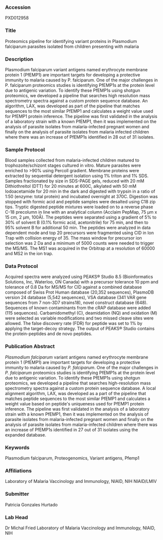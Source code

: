 ### Accession
PXD012958

### Title
Proteomics pipeline for identifying variant proteins in Plasmodium falciparum parasites isolated from children presenting with malaria

### Description
Plasmodium falciparum variant antigens named erythrocyte membrane protein 1 (PfEMP1) are important targets for developing a protective immunity to malaria caused by P. falciparum. One of the major challenges in P. falciparum proteomics studies is identifying PfEMP1s at the protein level due to antigenic variation. To identify these PfEMP1s using shotgun proteomics, we developed a pipeline that searches high resolution mass spectrometry spectra against a custom protein sequence database. An algorithm, LAX, was developed as part of the pipeline that matches sequences to the most similar PfEMP1 and calculates a weight value used for PfEMP1 protein inference. The pipeline was first validated in the analysis of a laboratory strain with a known PfEMP1, then it was implemented on the analysis of parasite isolates from malaria-infected pregnant women and finally on the analysis of parasite isolates from malaria infected children where there was an increase of PfEMP1s identified in 28 out of 31 isolates.

### Sample Protocol
Blood samples collected from malaria-infected children matured to trophozoite/schizont stages cultured in vitro. Mature parasites were enriched to >90% using Percoll gradient. Membrane proteins were extracted by sequential detergent isolation using 1% triton and 1% SDS. Samples fractionated by size in SDS-PAGE gels, reduced with 20 mM Dithiothreitol (DTT) for 20 minutes at 600C, alkylated with 50 mM Iodoacetamide for 20 min in the dark and digested with trypsin in a ratio of 1:50 (enzyme: total protein) and incubated overnight at 370C. Digestion was stopped with formic acid and peptide samples were desalted using C18 zip tips. Tryptic digested peptide mixtures were loaded on to a reverse phase C-18 precolumn in line with an analytical column (Acclaim PepMap, 75 μm x 15 cm, 2 μm, 100Å). The peptides were separated using a gradient of 5% to 30% of solvent B (0.1% formic acid, acetonitrile) for 75 min, and then to 95% solvent B for additional 50 min. The peptides were analyzed in data dependent mode and top 20 precursors were fragmented using CID in Ion Trap with collision energy of 35. The mass window for precursor ion selection was 2 Da and a minimum of 5000 counts were needed to trigger the MS/MS. The MS1 was acquired in the Orbitrap at a resolution of 60000 and MS2 in the ion trap.

### Data Protocol
Acquired spectra were analyzed using PEAKS® Studio 8.5 (Bioinformatics Solutions, Inc, Waterloo, ON Canada) with a precursor tolerance 10 ppm and tolerance of 0.8 Da for MS/MS for CID against a combined database composed of Swiss Prot Human database (20,352 sequences), PlasmoDB version 24 database (5,542 sequences), VSA database (341 VAR gene sequences from 7 non-3D7 strains18), novel construct database (648). Sequences of known contaminants from the cRAP database were added (115 sequences). Carbamidomethyl (C), deamidation (NQ) and oxidation (M) were selected as variable modifications and two missed cleave sites were allowed. The false discovery rate (FDR) for peptide was set to 1% by applying the target-decoy strategy. The output of PEAKS® Studio contains the protein-peptides and de novo peptides.

### Publication Abstract
<i>Plasmodium falciparum</i> variant antigens named erythrocyte membrane protein 1 (PfEMP1) are important targets for developing a protective immunity to malaria caused by <i>P. falciparum</i>. One of the major challenges in <i>P. falciparum</i> proteomics studies is identifying PfEMP1s at the protein level due to antigenic variation. To identify these PfEMP1s using shotgun proteomics, we developed a pipeline that searches high-resolution mass spectrometry spectra against a custom protein sequence database. A local alignment algorithm, LAX, was developed as a part of the pipeline that matches peptide sequences to the most similar PfEMP1 and calculates a weight value based on peptide's uniqueness used for PfEMP1 protein inference. The pipeline was first validated in the analysis of a laboratory strain with a known PfEMP1, then it was implemented on the analysis of parasite isolates from malaria-infected pregnant women and finally on the analysis of parasite isolates from malaria-infected children where there was an increase of PfEMP1s identified in 27 out of 31 isolates using the expanded database.

### Keywords
Plasmodium falciparum, Proteogenomics, Variant antigens, Pfemp1

### Affiliations
Laboratory of Malaria Vaccinology and Immunology, NIAID, NIH
NIAID/LMIV

### Submitter
Patricia Gonzales Hurtado

### Lab Head
Dr Michal Fried
Laboratory of Malaria Vaccinology and Immunology, NIAID, NIH


